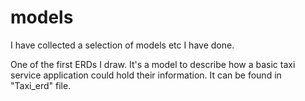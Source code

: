 # models
I have collected a selection of models etc I have done.

One of the first ERDs I draw. It's a model to describe how a basic taxi service application could hold their information. It can be found in "Taxi_erd" file.

